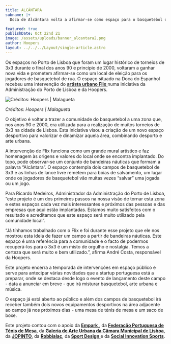 ```yaml
---
title: ALCÂNTARA
subname: |+
  Doca de Alcântara volta a afirmar-se como espaço para o basquetebol de 3x3

featured: true
publishDate: Oct 22nd 21
image: /assets/uploads/banner_alcantara2.png
author: Hoopers
layout: ../../../Layout/single-article.astro
---
```

Os espaços no Porto de Lisboa que foram um lugar histórico de torneios de 3x3 durante o final dos anos 90 e princípio de 2000, voltaram a ganhar nova vida e prometem afirmar-se como um local de eleição para os jogadores de basquetebol de rua. O espaço situado na Doca do Espanhol recebeu uma intervenção do <u> **[artista urbano Flix](https://www.instagram.com/flixrobotico/)** </u> numa iniciativa da Administração do Porto de Lisboa e da Hoopers.

![Créditos: Hoopers | Malagueta](/assets/uploads/4_hoopers_apl-créditos-hoopers-malagueta-.jpg "Créditos: Hoopers | Malagueta")

*Créditos: Hoopers | Malagueta*

O objetivo é voltar a trazer a comunidade do basquetebol a uma zona que, nos anos 90 e 2000, era utilizada para a realização de muitos torneios de 3x3 na cidade de Lisboa. Esta iniciativa visou a criação de um novo espaço desportivo para valorizar e dinamizar aquela área, combinando desporto e arte urbana.

A intervenção de Flix funciona como um grande mural artístico e faz homenagem às origens e valores do local onde se encontra implantado. Do topo, pode observar-se um conjunto de bandeiras náuticas que formam a palavra “Alcântara”. O espaço contempla dois campos de basquetebol de 3x3 e as linhas de lance livre remetem para bóias de salvamento, um lugar onde os jogadores de basquetebol vão muitas vezes “salvar” uma jogada ou um jogo. 

Para Ricardo Medeiros, Administrador da Administração do Porto de Lisboa, “este projeto é um dos primeiros passos na nossa visão de tornar esta zona e estes espaços cada vez mais interessantes e próximos das pessoas e das empresas que aqui estão implantadas. Estamos muito satisfeitos com o resultado e acreditamos que este espaço será muito utilizado pela comunidade local”.

“Já tínhamos trabalhado com o Flix e foi durante esse projeto que ele nos mostrou esta ideia de fazer um campo a partir de bandeiras náuticas. Este espaço é uma referência para a comunidade e o facto de podermos recuperá-los para o 3x3 é um misto de orgulho e nostalgia. Temos a certeza que será muito e bem utilizado.”, afirma André Costa, responsável da Hoopers.

Este projeto encerra a temporada de intervenções em espaço público e serve para antecipar várias novidades que a startup portuguesa está a preparar, onde se destaca desde logo o evento de lançamento deste campo - data a anunciar em breve - que irá misturar basquetebol, arte urbana e música.

O espaço já está aberto ao público e além dos campos de basquetebol irá receber também dois novos equipamentos desportivos na área adjacente ao campo já nos próximos dias - uma mesa de ténis de mesa e um saco de boxe.

Este projeto contou com o apoio da <u> **[Empark](https://www.empark.com/pt/pt/)** </u>, da <u> **[Federação Portuguesa de Ténis de Mesa](https://fptm.pt/)**</u>, da <u> **[Galeria de Arte Urbana da Câmara Municipal de Lisboa](http://gau.cm-lisboa.pt/galeria.html)**</u>, da <u> **[JOPINTO](https://www.facebook.com/tintasjopinto/)**</u>, da <u> **[Robbialac](https://tintasrobbialac.pt/)**</u>, da <u> **[Sport Design](http://www.sport-design.pt/)** </u> e da <u> **[Social Innovation Sports](https://www.socialinnovationsports.org/)**</u>.